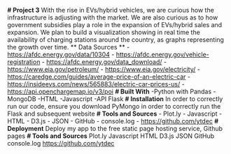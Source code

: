 **# Project 3**
With the rise in EVs/hybrid vehicles, we are curious how the infrastructure is adjusting with the market. We are also curious as to how government subsidies play a role in the expansion of EVs/hybrid sales and expansion. We plan to build a visualization showing in real time the availability of charging stations around the country, as graphs representing the growth over time.
    ** Data Sources **
    - https://afdc.energy.gov/data/10304
    - https://afdc.energy.gov/vehicle-registration
    - https://afdc.energy.gov/data_download/
    - https://www.eia.gov/petroleum/ 
    - https://www.eia.gov/electricity/ 
    - https://caredge.com/guides/average-price-of-an-electric-car 
    - https://insideevs.com/news/565883/electric-car-prices-us/
    - https://api.openchargemap.io/v3/poi
**# Built With**
-Python with Pandas
-MongoDB
-HTML
-Javascript
-API Flask
**# Installation**
In order to correctly run our code, ensure you download PyMongo in order to correctly run the Flask and subsequent website
    **# Tools and Sources**
    - Plot.ly
    - Javascript
    - HTML
    - D3.js
    - JSON
    - GitHub
    - console.log
    - https://github.com/ytdec
**# Deployment**
Deploy my app to the free static page hosting service, Github pages
**# Tools and Sources**
Plot.ly
Javascript
HTML
D3.js
JSON
GitHub
console.log
https://github.com/ytdec

